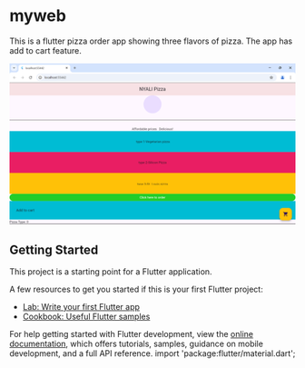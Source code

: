 # myweb

This is a flutter pizza order app showing three flavors of pizza. The app has add to cart feature.

![image alt](https://github.com/ALEK-engineer/CODE254/blob/426e320150a499d25b4dda92998f4747e5273bd4/Screenshot%202025-03-22%20115439.png)

## Getting Started

This project is a starting point for a Flutter application.

A few resources to get you started if this is your first Flutter project:

- [Lab: Write your first Flutter app](https://docs.flutter.dev/get-started/codelab)
- [Cookbook: Useful Flutter samples](https://docs.flutter.dev/cookbook)

For help getting started with Flutter development, view the
[online documentation](https://docs.flutter.dev/), which offers tutorials,
samples, guidance on mobile development, and a full API reference.
import 'package:flutter/material.dart';
